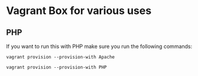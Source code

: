 # Vagrant Box for various uses

## PHP

If you want to run this with PHP make sure you run the following commands:

`vagrant provision --provision-with Apache`

`vagrant provision --provision-with PHP`